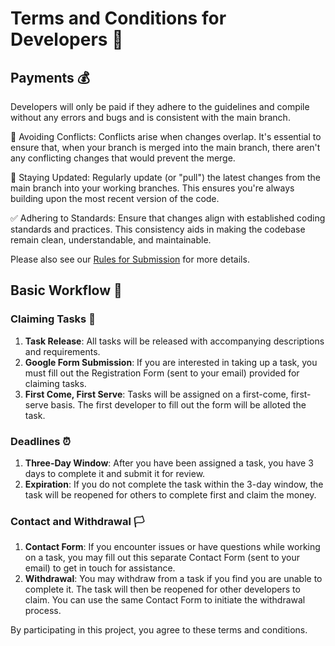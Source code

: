 # Terms and Conditions for Developers 📜

## Payments 💰

Developers will only be paid if they adhere to the guidelines and compile without any errors and bugs and is consistent with the main branch.

🚫 Avoiding Conflicts: Conflicts arise when changes overlap. It's essential to ensure that, when your branch is merged into the main branch, there aren't any conflicting changes that would prevent the merge.

🔄 Staying Updated: Regularly update (or "pull") the latest changes from the main branch into your working branches. This ensures you're always building upon the most recent version of the code.

✅ Adhering to Standards: Ensure that changes align with established coding standards and practices. This consistency aids in making the codebase remain clean, understandable, and maintainable.

Please also see our [Rules for Submission](https://github.com/Techligence/LogicBlocks/blob/main/guidelines.md) for more details. 

## Basic Workflow 🌊

### Claiming Tasks 🎯

1. **Task Release**: All tasks will be released with accompanying descriptions and requirements.
2. **Google Form Submission**: If you are interested in taking up a task, you must fill out the Registration Form (sent to your email) provided for claiming tasks.
3. **First Come, First Serve**: Tasks will be assigned on a first-come, first-serve basis. The first developer to fill out the form will be alloted the task.

### Deadlines ⏰

1. **Three-Day Window**: After you have been assigned a task, you have 3 days to complete it and submit it for review.
2. **Expiration**: If you do not complete the task within the 3-day window, the task will be reopened for others to complete first and claim the money.

### Contact and Withdrawal 🏳️

1. **Contact Form**: If you encounter issues or have questions while working on a task, you may fill out this separate Contact Form (sent to your email) to get in touch for assistance.
2. **Withdrawal**: You may withdraw from a task if you find you are unable to complete it. The task will then be reopened for other developers to claim. You can use the same Contact Form to initiate the withdrawal process.

By participating in this project, you agree to these terms and conditions.
